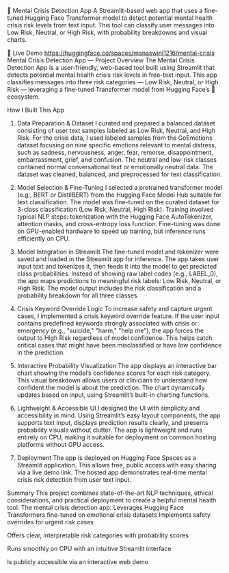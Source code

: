 🚨 Mental Crisis Detection App
A Streamlit-based web app that uses a fine-tuned Hugging Face Transformer model to detect potential mental health crisis risk levels from text input.
This tool can classify user messages into Low Risk, Neutral, or High Risk, with probability breakdowns and visual charts.

📌 Live Demo
https://huggingface.co/spaces/manaswini1216/mental-crisis
Mental Crisis Detection App — Project Overview
The Mental Crisis Detection App is a user-friendly, web-based tool built using Streamlit that detects potential mental health crisis risk levels in free-text input. This app classifies messages into three risk categories — Low Risk, Neutral, or High Risk — leveraging a fine-tuned Transformer model from Hugging Face’s 🤗 ecosystem.

How I Built This App
1. Data Preparation & Dataset
I curated and prepared a balanced dataset consisting of user text samples labeled as Low Risk, Neutral, and High Risk.
For the crisis data, I used labeled samples from the GoEmotions dataset focusing on nine specific emotions relevant to mental distress, such as sadness, nervousness, anger, fear, remorse, disappointment, embarrassment, grief, and confusion.
The neutral and low-risk classes contained normal conversational text or emotionally neutral data.
The dataset was cleaned, balanced, and preprocessed for text classification.

2. Model Selection & Fine-Tuning
I selected a pretrained transformer model (e.g., BERT or DistilBERT) from the Hugging Face Model Hub suitable for text classification.
The model was fine-tuned on the curated dataset for 3-class classification (Low Risk, Neutral, High Risk).
Training involved typical NLP steps: tokenization with the Hugging Face AutoTokenizer, attention masks, and cross-entropy loss function.
Fine-tuning was done on GPU-enabled hardware to speed up training, but inference runs efficiently on CPU.

3. Model Integration in Streamlit
The fine-tuned model and tokenizer were saved and loaded in the Streamlit app for inference.
The app takes user input text and tokenizes it, then feeds it into the model to get predicted class probabilities.
Instead of showing raw label codes (e.g., LABEL_0), the app maps predictions to meaningful risk labels: Low Risk, Neutral, or High Risk.
The model output includes the risk classification and a probability breakdown for all three classes.

4. Crisis Keyword Override Logic
To increase safety and capture urgent cases, I implemented a crisis keyword override feature.
If the user input contains predefined keywords strongly associated with crisis or emergency (e.g., "suicide," "harm," "help me"), the app forces the output to High Risk regardless of model confidence.
This helps catch critical cases that might have been misclassified or have low confidence in the prediction.

5. Interactive Probability Visualization
The app displays an interactive bar chart showing the model’s confidence scores for each risk category.
This visual breakdown allows users or clinicians to understand how confident the model is about the prediction.
The chart dynamically updates based on input, using Streamlit’s built-in charting functions.

6. Lightweight & Accessible UI
I designed the UI with simplicity and accessibility in mind.
Using Streamlit’s easy layout components, the app supports text input, displays prediction results clearly, and presents probability visuals without clutter.
The app is lightweight and runs entirely on CPU, making it suitable for deployment on common hosting platforms without GPU access.

7. Deployment
The app is deployed on Hugging Face Spaces as a Streamlit application.
This allows free, public access with easy sharing via a live demo link.
The hosted app demonstrates real-time mental crisis risk detection from user text input.

Summary
This project combines state-of-the-art NLP techniques, ethical considerations, and practical deployment to create a helpful mental health tool. The mental crisis detection app:
Leverages Hugging Face Transformers fine-tuned on emotional crisis datasets
Implements safety overrides for urgent risk cases

Offers clear, interpretable risk categories with probability scores

Runs smoothly on CPU with an intuitive Streamlit interface

Is publicly accessible via an interactive web demo
